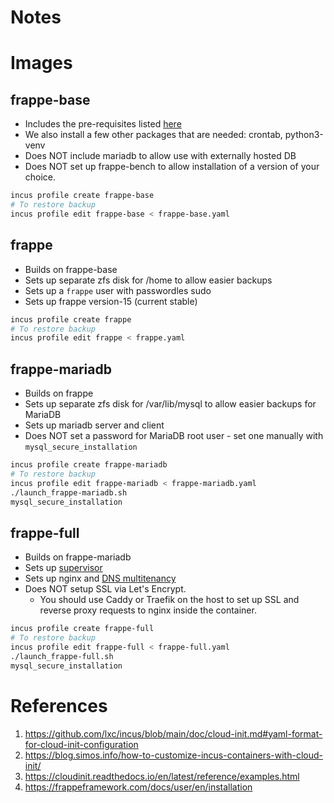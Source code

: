 # Notes

# Images

## frappe-base
- Includes the pre-requisites listed [here](https://frappeframework.com/docs/user/en/installation)
- We also install a few other packages that are needed: crontab, python3-venv
- Does NOT include mariadb to allow use with externally hosted DB
- Does NOT set up frappe-bench to allow installation of a version of your choice.

```bash
incus profile create frappe-base
# To restore backup
incus profile edit frappe-base < frappe-base.yaml
```

## frappe
- Builds on frappe-base
- Sets up separate zfs disk for /home to allow easier backups
- Sets up a `frappe` user with passwordles sudo
- Sets up frappe version-15 (current stable)

```bash
incus profile create frappe
# To restore backup
incus profile edit frappe < frappe.yaml
```

## frappe-mariadb
- Builds on frappe
- Sets up separate zfs disk for /var/lib/mysql to allow easier backups for MariaDB
- Sets up mariadb server and client
- Does NOT set a password for MariaDB root user - set one manually with `mysql_secure_installation`

```bash
incus profile create frappe-mariadb
# To restore backup
incus profile edit frappe-mariadb < frappe-mariadb.yaml
./launch_frappe-mariadb.sh
mysql_secure_installation
```

## frappe-full
- Builds on frappe-mariadb
- Sets up [supervisor](https://frappeframework.com/docs/user/en/bench/guides/setup-production)
- Sets up nginx and [DNS multitenancy](https://frappeframework.com/docs/user/en/bench/guides/setup-multitenancy)
- Does NOT setup SSL via Let's Encrypt. 
    - You should use Caddy or Traefik on the host to set up SSL and reverse proxy requests to nginx inside the container.

```bash
incus profile create frappe-full
# To restore backup
incus profile edit frappe-full < frappe-full.yaml
./launch_frappe-full.sh
mysql_secure_installation
```

# References
1. https://github.com/lxc/incus/blob/main/doc/cloud-init.md#yaml-format-for-cloud-init-configuration
2. https://blog.simos.info/how-to-customize-incus-containers-with-cloud-init/
3. https://cloudinit.readthedocs.io/en/latest/reference/examples.html
4. https://frappeframework.com/docs/user/en/installation
